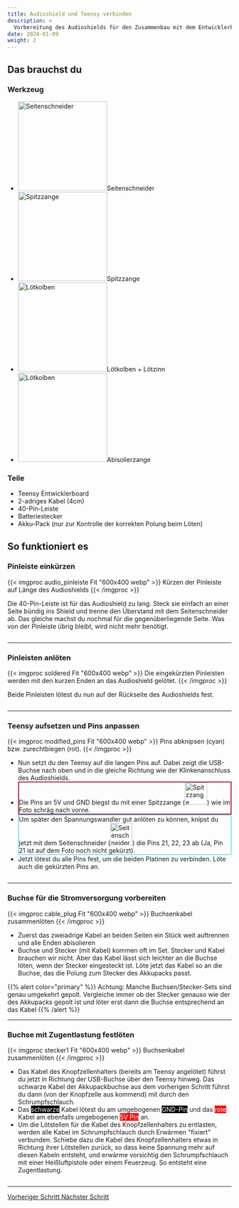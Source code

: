 ```yaml
---
title: Audioshield und Teensy verbinden 
description: >
  Vorbereitung des Audioshields für den Zusammenbau mit dem Entwicklerboard 
date: 2024-01-09
weight: 2
---
```

## Das brauchst du

<div class="row">
    <div class="col-md-6">
       <h3>Werkzeug</h3>
       <ul>
       <li><img src="/icons/saitenschneider.webp" alt="Seitenschneider" width="200"/>Seitenschneider</li>
       <li><img src="/icons/spitzzange.webp" alt="Spitzzange" width="200"/>Spitzzange</li>
       <li><img src="/icons/lötkolben.webp" alt="Lötkolben" width="200"/>Lötkolben + Lötzinn</li>
       <li><img src="/icons/abiso.webp" alt="Lötkolben" width="200"/>Abisolierzange</li>
       </ul>
</div>
    <div class="col-md-6">
<h3>Teile</h3>
<ul>
       <li>Teensy Entwicklerboard</li>
        <li>2-adriges Kabel (4cm)</li>
        <li>40-Pin-Leiste</li>
        <li>Batteriestecker</li>
        <li>Akku-Pack (nur zur Kontrolle der korrekten Polung beim Löten)</li>
       </ul> 
       </div>
</div>

## So funktioniert es 

<div class="row">

### Pinleiste einkürzen
<div class="col-md-6">
       {{< imgproc audio_pinleiste Fit "600x400 webp" >}} Kürzen der Pinleiste auf Länge des Audioshields {{< /imgproc >}}
</div>
    <div class="col-md-6" style="display: flex; flex-direction: column; justify-content: center;">


 Die 40-Pin-Leiste ist für das Audioshield zu lang. Steck sie einfach an einer Seite bündig ins Shield und trenne den Überstand mit dem Seitenschneider ab. Das gleiche machst du nochmal für die gegenüberliegende Seite. Was von der Pinleiste übrig bleibt, wird nicht mehr benötigt.
    </div>
</div>
<hr class="my-4"> <!-- Trennlinie -->

<div class="row">

### Pinleisten anlöten
<div class="col-md-6">
       {{< imgproc soldered Fit "600x400 webp" >}} Die eingekürzten Pinleisten werden mit den kurzen Enden an das Audioshield gelötet. {{< /imgproc >}}
</div>
    <div class="col-md-6" style="display: flex; flex-direction: column; justify-content: center;">


 Beide Pinleisten lötest du nun auf der Rückseite des Audioshields fest. 
    </div>
</div>
<hr class="my-4"> <!-- Trennlinie -->

<div class="row">

### Teensy aufsetzen und Pins anpassen
<div class="col-md-6">
       {{< imgproc modified_pins Fit "600x400 webp" >}} Pins abknipsen (cyan) bzw. zurechtbiegen (rot). {{< /imgproc >}}
</div>
    <div class="col-md-6" style="display: flex; flex-direction: column; justify-content: center;">


 <ul><li>Nun setzt du den Teensy auf die langen Pins auf. Dabei zeigt die USB-Buchse nach oben und in die gleiche Richtung wie der Klinkenanschluss des Audioshields.</li> 
 <li style="border: 2px solid #a6113aff"> Die Pins an 5V und GND biegst du mit einer Spitzzange (<img src="/icons/spitzzange.webp" alt="Spitzzange" width="50"/>) wie im Foto schräg nach vorne.</li>
 <li style="border: 2px solid #7adef1ff">
  Um später den Spannungswandler gut anlöten zu können, knipst du jetzt mit dem Seitenschneider (<img src="/icons/saitenschneider.webp" alt="Seitenschneider" width="50"/>) die Pins 21, 22, 23 ab (Ja, Pin 21 ist auf dem Foto noch nicht gekürzt).</li>
  <li>Jetzt lötest du alle Pins fest, um die beiden Platinen zu verbinden. Löte auch die gekürzten Pins an.
 </ul>   
    </div>
</div>
<hr class="my-4"> <!-- Trennlinie -->



<div class="row">

### Buchse für die Stromversorgung vorbereiten
<div class="col-md-6">
       {{< imgproc cable_plug Fit "600x400 webp" >}} Buchsenkabel zusammenlöten {{< /imgproc >}}
</div>
    <div class="col-md-6" style="display: flex; flex-direction: column; justify-content: center;">


 <ul><li> Zuerst das zweiadrige Kabel an beiden Seiten ein Stück weit auftrennen und alle Enden abisolieren</li>
 <li>Buchse und Stecker (mit Kabel) kommen oft im Set. Stecker und Kabel brauchen wir nicht. Aber das Kabel lässt sich leichter an die Buchse löten, wenn der Stecker eingesteckt ist. Löte jetzt das Kabel so an die Buchse, das die Polung zum Stecker des Akkupacks passt.
 </li>
 </ul>
 {{% alert color="primary" %}}
Achtung: Manche Buchsen/Stecker-Sets sind genau umgekehrt gepolt. Vergleiche immer ob der Stecker genauso wie der des Akkupacks gepolt ist und löter erst dann die Buchse entsprechend an das Kabel 
{{% /alert %}}
    </div>
</div>
<hr class="my-4"> <!-- Trennlinie -->

<div class="row">

### Buchse mit Zugentlastung festlöten
  <div class="col-md-6">
       {{< imgproc stecker1 Fit "600x400 webp" >}} Buchsenkabel zusammenlöten {{< /imgproc >}}
</div>
    <div class="col-md-6" style="display: flex; flex-direction: column; justify-content: center;">

 <ul><li>Das Kabel des Knopfzellenhalters (bereits am Teensy angelötet) führst du jetzt in Richtung der USB-Buchse über den Teensy hinweg. Das schwarze Kabel der Akkupackbuchse aus dem vorherigen Schritt führst du dann (von der Knopfzelle aus kommend) mit durch den Schrumpfschlauch. </li>
 <li>Das <span style="background-color:black; color:white">schwarze</span> Kabel lötest du am umgebogenen <span style="background-color:black; color:white">GND-Pin</span> und das <span style="background-color:red; color:white">rote</span> Kabel am ebenfalls umgebogenen <span style="background-color:red; color:white">5V Pin</span> an.</li>
 <li>Um die Lötstellen für die Kabel des Knopfzellenhalters zu entlasten, werden alle Kabel im Schrumpfschlauch durch Erwärmen "fixiert" verbunden. Schiebe dazu die Kabel des Knopfzellenhalters etwas in Richtung ihrer Lötstellen zurück, so dass keine Spannung mehr auf diesen Kabeln entsteht, und erwärme vorsichtig den Schrumpfschlauch mit einer Heißluftpistole oder einem Feuerzeug. So entsteht eine Zugentlastung. </li>
 </ul>
    </div>
</div>
<hr class="my-4"> <!-- Trennlinie -->

<div class="d-flex justify-content-between">
  <a class="btn btn-sm btn-primary me-3 mb-4" href="../entwicklerboard">
<i class="fas fa-arrow-alt-circle-left me-2"></i> Vorheriger Schritt 
  </a>
  <a class="btn btn-sm btn-primary mb-4" href="../vorbereitung-radaranschluss">
    Nächster Schritt <i class="fas fa-arrow-alt-circle-right ms-2"></i>
  </a>
</div>